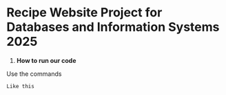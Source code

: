 #  Recipe Website Project for Databases and Information Systems 2025

1. **How to run our code**

Use the commands
```
Like this
```
